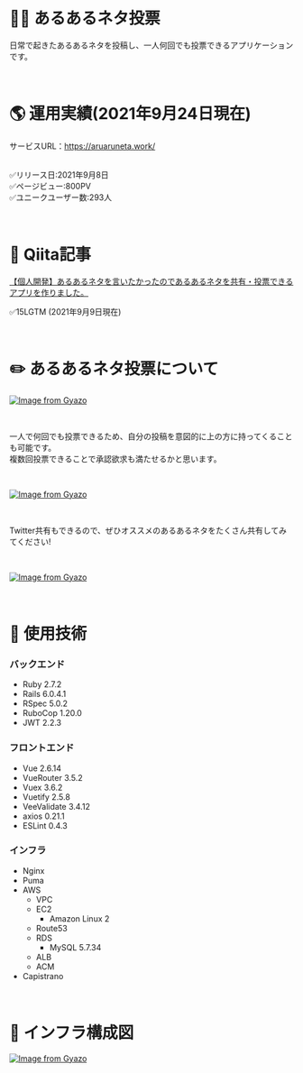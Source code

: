 # 🙋‍♂️ あるあるネタ投票
日常で起きたあるあるネタを投稿し、一人何回でも投票できるアプリケーションです。

<br />

# :earth_americas: 運用実績(2021年9月24日現在)
サービスURL：https://aruaruneta.work/  
<br />

✅リリース日:2021年9月8日  
✅ページビュー:800PV  
✅ユニークユーザー数:293人

<br />

# :green_book: Qiita記事
[【個人開発】あるあるネタを言いたかったのであるあるネタを共有・投票できるアプリを作りました。](https://qiita.com/kimorisan/items/35bac22bef7e06af9f60)

✅15LGTM (2021年9月9日現在) 

<br />

# ✏️ あるあるネタ投票について

[![Image from Gyazo](https://i.gyazo.com/17cfdfa2ca3405a036e5f2a2466ef689.png)](https://gyazo.com/17cfdfa2ca3405a036e5f2a2466ef689)

<br />

一人で何回でも投票できるため、自分の投稿を意図的に上の方に持ってくることも可能です。  
複数回投票できることで承認欲求も満たせるかと思います。

<br />

[![Image from Gyazo](https://i.gyazo.com/e0ac9b09ea3097870d0e02ac53f3c2ab.gif)](https://gyazo.com/e0ac9b09ea3097870d0e02ac53f3c2ab)

<br />

Twitter共有もできるので、ぜひオススメのあるあるネタをたくさん共有してみてください!

<br />

[![Image from Gyazo](https://i.gyazo.com/7470970d58a8790fd81d8b47c9129973.gif)](https://gyazo.com/7470970d58a8790fd81d8b47c9129973)

<br />

# :wrench: 使用技術
### バックエンド
- Ruby 2.7.2
- Rails 6.0.4.1
- RSpec 5.0.2
- RuboCop 1.20.0
- JWT 2.2.3

### フロントエンド
- Vue 2.6.14
- VueRouter 3.5.2
- Vuex 3.6.2
- Vuetify 2.5.8
- VeeValidate 3.4.12
- axios 0.21.1
- ESLint 0.4.3

### インフラ
- Nginx
- Puma
- AWS
  - VPC
  - EC2
    - Amazon Linux 2 
  - Route53
  - RDS
    - MySQL 5.7.34
  - ALB
  - ACM
- Capistrano 

<br />

# :construction: インフラ構成図

[![Image from Gyazo](https://i.gyazo.com/ec88a52791e2d24582cba78371ccf436.png)](https://gyazo.com/ec88a52791e2d24582cba78371ccf436)
